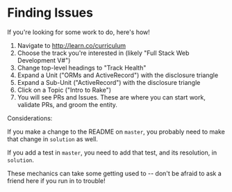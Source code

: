 # Finding Issues

If you're looking for some work to do, here's how!

1. Navigate to http://learn.co/curriculum
2. Choose the track you're interested in (likely "Full Stack Web Development
   V#")
3. Change top-level headings to "Track Health"
4. Expand a Unit ("ORMs and ActiveRecord") with the disclosure triangle
4. Expand a Sub-Unit ("ActiveRecord") with the disclosure triangle
5. Click on a Topic ("Intro to Rake")
6. You will see PRs and Issues. These are where you can start work, validate
   PRs, and groom the entity.

Considerations:

If you make a change to the README on `master`, you probably need to make that
change in `solution` as well.

If you add a test in `master`, you need to add that test, and its resolution, in
`solution`.

These mechanics can take some getting used to -- don't be afraid to ask a
friend here if you run in to trouble!
